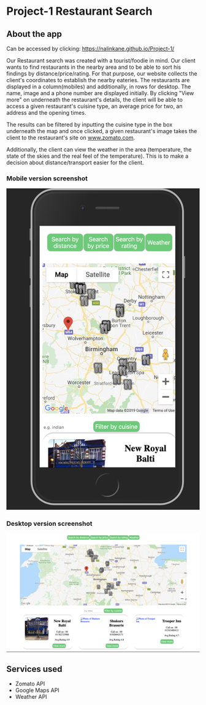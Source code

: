 # Project-1 Restaurant Search

## About the app

Can be accessed by clicking: https://nalinkane.github.io/Project-1/

Our Restaurant search was created with a tourist/foodie in mind. Our client wants to find restaurants in the nearby area and to be able to sort his findings by distance/price/rating. For that purpose, our website collects the client's coordinates to establish the nearby eateries. The restaurants are displayed in a column(mobiles) and additionally, in rows for desktop. The name, image and a phone number are displayed initially. By clicking "View more" on underneath the restaurant's details, the client will be able to access a given restaurant's cuisine type, an average price for two, an address and the opening times.

The results can be filtered by inputting the cuisine type in the box underneath the map and once clicked, a given restaurant's image takes the client to the restaurant's site on www.zomato.com.

Additionally, the client can view the weather in the area (temperature, the state of the skies and the real feel of the temperature). This is to make a decision about distance/transport easier for the client.

### Mobile version screenshot

![Image of the Restaurant Search Mobile Version](Project-1-Mobile.png)

### Desktop version screenshot

![Image of the Restaurant Search Desktop Version](Project-1-Desktop.png)

## Services used

- Zomato API
- Google Maps API
- Weather API
